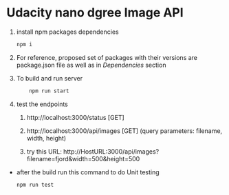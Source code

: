 # Udacity nano dgree Image API

   1. install npm packages dependencies
      ```bash
      npm i
      ```

   2. For reference, proposed set of packages with their versions are package.json file as well as in *Dependencies* section

2. To build and run server
    ```bash
        npm run start
    ```
    
3. test the endpoints
   1. http://localhost:3000/status [GET]

   2. http://localhost:3000/api/images [GET] (query parameters: filename, width, height)

   3. try this URL: http://HostURL:3000/api/images?filename=fjord&width=500&height=500

* after the build run this command to do Unit testing 
    ```bash
    npm run test
    ```
